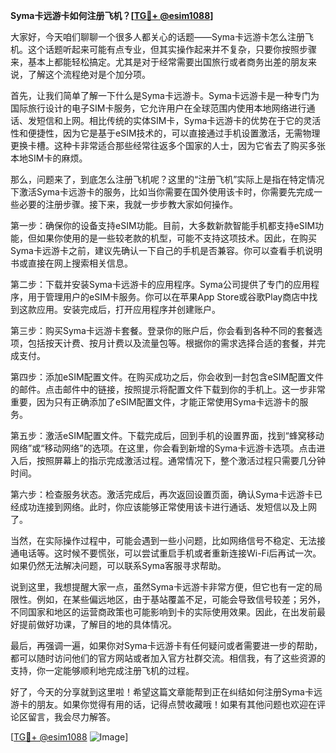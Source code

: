 **Syma卡远游卡如何注册飞机？[[TG💪+ @esim1088](https://t.me/s/esim1088)]**

大家好，今天咱们聊聊一个很多人都关心的话题——Syma卡远游卡怎么注册飞机。这个话题听起来可能有点专业，但其实操作起来并不复杂，只要你按照步骤来，基本上都能轻松搞定。尤其是对于经常需要出国旅行或者商务出差的朋友来说，了解这个流程绝对是个加分项。

首先，让我们简单了解一下什么是Syma卡远游卡。Syma卡远游卡是一种专门为国际旅行设计的电子SIM卡服务，它允许用户在全球范围内使用本地网络进行通话、发短信和上网。相比传统的实体SIM卡，Syma卡远游卡的优势在于它的灵活性和便捷性，因为它是基于eSIM技术的，可以直接通过手机设置激活，无需物理更换卡槽。这种卡非常适合那些经常往返多个国家的人士，因为它省去了购买多张本地SIM卡的麻烦。

那么，问题来了，到底怎么注册飞机呢？这里的“注册飞机”实际上是指在特定情况下激活Syma卡远游卡的服务，比如当你需要在国外使用该卡时，你需要先完成一些必要的注册步骤。接下来，我就一步步教大家如何操作。

第一步：确保你的设备支持eSIM功能。目前，大多数新款智能手机都支持eSIM功能，但如果你使用的是一些较老款的机型，可能不支持这项技术。因此，在购买Syma卡远游卡之前，建议先确认一下自己的手机是否兼容。你可以查看手机说明书或直接在网上搜索相关信息。

第二步：下载并安装Syma卡远游卡的应用程序。Syma公司提供了专门的应用程序，用于管理用户的eSIM卡服务。你可以在苹果App Store或谷歌Play商店中找到这款应用。安装完成后，打开应用程序并创建账户。

第三步：购买Syma卡远游卡套餐。登录你的账户后，你会看到各种不同的套餐选项，包括按天计费、按月计费以及流量包等。根据你的需求选择合适的套餐，并完成支付。

第四步：添加eSIM配置文件。在购买成功之后，你会收到一封包含eSIM配置文件的邮件。点击邮件中的链接，按照提示将配置文件下载到你的手机上。这一步非常重要，因为只有正确添加了eSIM配置文件，才能正常使用Syma卡远游卡的服务。

第五步：激活eSIM配置文件。下载完成后，回到手机的设置界面，找到“蜂窝移动网络”或“移动网络”的选项。在这里，你会看到新增的Syma卡远游卡选项。点击进入后，按照屏幕上的指示完成激活过程。通常情况下，整个激活过程只需要几分钟时间。

第六步：检查服务状态。激活完成后，再次返回设置页面，确认Syma卡远游卡已经成功连接到网络。此时，你应该能够正常使用该卡进行通话、发短信以及上网了。

当然，在实际操作过程中，可能会遇到一些小问题，比如网络信号不稳定、无法接通电话等。这时候不要慌张，可以尝试重启手机或者重新连接Wi-Fi后再试一次。如果仍然无法解决问题，可以联系Syma客服寻求帮助。

说到这里，我想提醒大家一点，虽然Syma卡远游卡非常方便，但它也有一定的局限性。例如，在某些偏远地区，由于基站覆盖不足，可能会导致信号较差；另外，不同国家和地区的运营商政策也可能影响到卡的实际使用效果。因此，在出发前最好提前做好功课，了解目的地的具体情况。

最后，再强调一遍，如果你对Syma卡远游卡有任何疑问或者需要进一步的帮助，都可以随时访问他们的官方网站或者加入官方社群交流。相信我，有了这些资源的支持，你一定能够顺利地完成注册飞机的过程。

好了，今天的分享就到这里啦！希望这篇文章能帮到正在纠结如何注册Syma卡远游卡的朋友。如果你觉得有用的话，记得点赞收藏哦！如果有其他问题也欢迎在评论区留言，我会尽力解答。

[[TG💪+ @esim1088](https://t.me/s/esim1088) ![Image](https://i.postimg.cc/4NQfJmqS/Snipaste-2025-05-13-00-14-12.png)]